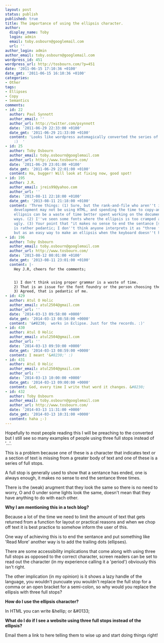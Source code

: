 ```yaml
---
layout: post
status: publish
published: true
title: The importance of using the ellipsis character.
author:
  display_name: Toby
  login: admin
  email: toby.osbourn@googlemail.com
  url: ''
author_login: admin
author_email: toby.osbourn@googlemail.com
wordpress_id: 451
wordpress_url: http://tosbourn.com/?p=451
date: '2011-06-15 17:10:36 +0100'
date_gmt: '2011-06-15 16:10:36 +0100'
categories:
- Other
tags:
- Ellipses
- Copy
- Semantics
comments:
- id: 22
  author: Paul Synnott
  author_email: ''
  author_url: http://twitter.com/psynnott
  date: '2011-06-29 22:33:00 +0100'
  date_gmt: '2011-06-29 21:33:00 +0100'
  content: 'Looks like wordpress automagically converted the series of full stops
    :)  '
- id: 25
  author: Toby Osbourn
  author_email: toby.osbourn@googlemail.com
  author_url: http://www.tosbourn.com/
  date: '2011-06-29 23:01:00 +0100'
  date_gmt: '2011-06-29 22:01:00 +0100'
  content: Ha, bugger! Will look at fixing now, good spot!
- id: 195
  author: J.R.
  author_email: jreis99@yahoo.com
  author_url: ''
  date: '2013-08-11 22:18:00 +0100'
  date_gmt: '2013-08-11 21:18:00 +0100'
  content: 'Three things: (1) Sure, but the rank-and-file who aren''t into website
    development may not be using HTML, and spending the time to copy-and-paste an
    ellipsis can be a waste of time better spent working on the document in other
    ways. (2) I''ve seen some fonts where the ellipsis is too cramped and downright
    ugly. (3) Your point that "it makes no sense to end the sentance [sic] three times"
    is rather pedantic; I don''t think anyone interprets it as "three full stops,"
    but as an easy way to make an ellipsis when the keyboard doesn''t have one.'
- id: 196
  author: Toby Osbourn
  author_email: toby.osbourn@googlemail.com
  author_url: http://www.tosbourn.com/
  date: '2013-08-12 00:01:00 +0100'
  date_gmt: '2013-08-11 23:01:00 +0100'
  content: |-
    Hey J.R, cheers for the comments;


    1) I don't think using proper grammar is a waste of time.
    2) That is an issue for the font foundry or the person choosing the fonts.
    3) Agreed, that is pedantic of me.
- id: 429
  author: Atul O Holic
  author_email: atul2504@gmail.com
  author_url: ''
  date: '2014-03-13 09:58:00 +0000'
  date_gmt: '2014-03-13 08:58:00 +0000'
  content: '&#8230;  works in Eclipse. Just for the records. :)'
- id: 430
  author: Atul O Holic
  author_email: atul2504@gmail.com
  author_url: ''
  date: '2014-03-13 09:59:00 +0000'
  date_gmt: '2014-03-13 08:59:00 +0000'
  content: I meant '&#8230;' :)
- id: 431
  author: Atul O Holic
  author_email: atul2504@gmail.com
  author_url: ''
  date: '2014-03-13 10:00:00 +0000'
  date_gmt: '2014-03-13 09:00:00 +0000'
  content: God, every time I write that word it changes. &#8230;
- id: 432
  author: Toby Osbourn
  author_email: toby.osbourn@googlemail.com
  author_url: http://www.tosbourn.com/
  date: '2014-03-13 11:31:00 +0000'
  date_gmt: '2014-03-13 10:31:00 +0000'
  content: haha ;-)
---
```

<p>Hopefully to most people reading this I will be preaching to the converted but I still see so many examples of people using three full stops instead of '…'.</p>
<p>This is a problem because one of these is a character that indicates text or a section of text is missing from a greater body of text and one of these is a series of full stops.</p>
<p>A full stop is generally used to show that a sentance has ended, one is always enough, it makes no sense to end the sentance three times.</p>
<p>There is the (weak) arugment that they look the same so there is no need to worry, O and 0 under some lights look the same, doesn't mean that they have anything to do with each other.</p>
<p><strong>Why I am mentioning this in a tech blog?</strong></p>
<p>Because a lot of the time we need to limit the amount of text that gets returned from a function for layout or practical reasons and when we chop off text it is best practice to somehow inform the user of this.</p>
<p>One way of achieving this is to end the sentance and put something like 'Read More' another way is to add the trailing dots (ellipses).</p>
<p>There are some accessibility implications that come along with using three full stops as opposed to the correct character, screen readers can be set to read out the character (in my experience calling it a 'period') obviously this isn't right.</p>
<p>The other implication (in my opinion) is it shows a lazy handle of the language, you wouldn't puncuate you wouldn't replace the full stop for a comma or an open bracket for a semi-colon, so why would you replace the ellipsis with three full stops?</p>
<p><strong>How do I use the ellipsis character?</strong></p>
<p>In HTML you can write &amp;hellip; or &amp;#0133;</p>
<p><strong>What do I do if I see a website using three full stops instead of the ellipsis?</strong></p>
<p>Email them a link to here telling them to wise up and start doing things right!</p>

